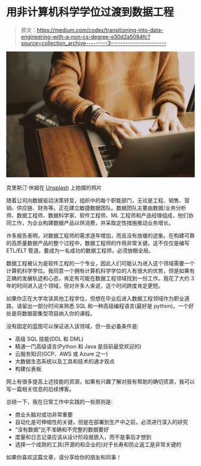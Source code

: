 # 用非计算机科学学位过渡到数据工程

> 原文：<https://medium.com/codex/transitioning-into-data-engineering-with-a-non-cs-degree-e30d2a5084fc?source=collection_archive---------3----------------------->

![](img/1302353a801618ae859b7722f88bfbb4.png)

克里斯汀·休姆在 [Unsplash](https://unsplash.com?utm_source=medium&utm_medium=referral) 上拍摄的照片

随着公司向数据驱动决策转变，组织中的每个职能部门，无论是工程、销售、营销、供应链、财务等。正在建立敏捷数据团队。数据团队主要由数据/业务分析师、数据工程师、数据科学家、软件工程师、ML 工程师和产品经理组成，他们协同工作，为企业构建数据产品以供消费，并采取定性措施推动业务增长。

许多报告表明，对数据工程师的需求逐年增加，而且没有放缓的迹象。在构建可靠的高质量数据产品的整个过程中，数据工程师的作用非常关键。这不仅仅是编写 ETL/ELT 管道。要成为一名成功的数据工程师，必须放眼全局。

数据工程被认为是软件工程的一个专业，因此人们可能认为进入这个领域需要一个计算机科学学位。我同意一个拥有计算机科学学位的人有很大的优势，但是如果有正确的发展轨迹和心态，肯定有可能在数据工程领域找到一份工作。我花了大约 3 年的时间进入这个领域，但对许多人来说，这个时间跨度肯定更短。

如果你正在大学攻读其他工程学位，但想在毕业后进入数据工程领域作为职业道路，请留出一部分时间来熟悉 SQL 和一种高级编程语言(最好是 python)。一个好处是将数据密集型项目纳入你的课程。

没有固定的蓝图可以保证进入该领域，但一些必备条件是:

*   高级 SQL 技能(DDL 和 DML)
*   精通一门高级语言(Python 和 Java 是目前最受欢迎的)
*   云服务知识(GCP、AWS 或 Azure 之一)
*   大数据生态系统以及工具和技术的通才观点
*   构建仪表板

网上有很多提高上述技能的资源，如果有兴趣了解对我有帮助的确切资源，我可以写一篇相关信息的后续博客。

总结一下，我在日常工作中实践的一些原则是:

*   商业头脑对成功非常重要
*   自动化是可伸缩性的关键，但是在部署到生产中之前，必须进行深入的研究
*   “没有数据”比不准确和不完整的数据要好
*   度量和日志记录应该从设计阶段就嵌入，而不是事后才想到
*   选择一个成熟的工具(开源的和企业的)对于长寿和防止返工是非常关键的

如果你喜欢这篇文章，请分享给你的朋友和同事！